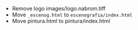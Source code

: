 * Remove logo images/logo.nabrom.tiff
* Move `_escenog.html` to `escenografia/index.html`
* Move pintura.html to pintura/index.html

